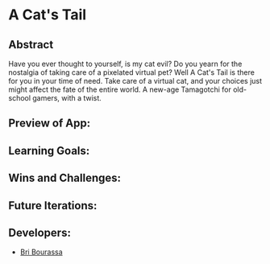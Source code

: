 # A Cat's Tail

## Abstract

Have you ever thought to yourself, is my cat evil? Do you yearn for the nostalgia of taking care of a pixelated virtual pet? Well A Cat's Tail is there for you in your time of need. Take care of a virtual cat, and your choices just might affect the fate of the entire world. A new-age Tamagotchi for old-school gamers, with a twist.

## Preview of App:

## Learning Goals:

## Wins and Challenges:

## Future Iterations:

## Developers:

- [Bri Bourassa](https://github.com/BriBourassa)
